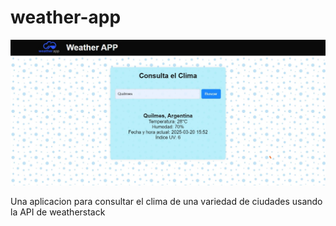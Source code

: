 # weather-app
<img src="public/a.jpg" alt="" />

Una aplicacion para consultar el clima de una variedad de ciudades usando la API de weatherstack